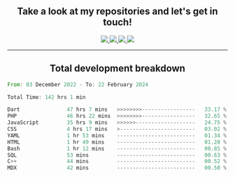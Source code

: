 <h2 align="center">
  Take a look at my repositories and let's get in touch!
</h2>
<p align="center">
  <a href="https://www.instagram.com/rayhanarkan?igsh=MXM3dHhmMTZ3ZWVsaA==">
    <img src="https://img.icons8.com/material-outlined/30/689d6a/instagram.png"/>
  </a>
  <a href="https://www.linkedin.com/in/rayhanarkan/">
    <img src="https://img.icons8.com/material-outlined/30/689d6a/linkedin.png"/>
  </a>
  <a href="">
    <img src="https://img.icons8.com/material-outlined/30/689d6a/geography.png"/>
  </a>
  <a href="mailto:rayhanarkan30@gmail.com">
    <img src="https://img.icons8.com/material-outlined/30/689d6a/email.png"/>
  </a>
</p>

---

<h2 align="center">Total development breakdown</h2>

<p align="center">
<!--START_SECTION:waka-->

```rust
From: 03 December 2022 - To: 22 February 2024

Total Time: 142 hrs 1 min

Dart               47 hrs 7 mins   >>>>>>>>-----------------   33.17 %
PHP                46 hrs 22 mins  >>>>>>>>-----------------   32.65 %
JavaScript         35 hrs 9 mins   >>>>>>-------------------   24.75 %
CSS                4 hrs 17 mins   >------------------------   03.02 %
YAML               1 hr 53 mins    -------------------------   01.34 %
HTML               1 hr 49 mins    -------------------------   01.28 %
Bash               1 hr 12 mins    -------------------------   00.85 %
SQL                53 mins         -------------------------   00.63 %
C++                44 mins         -------------------------   00.52 %
MDX                42 mins         -------------------------   00.50 %
```

<!--END_SECTION:waka-->
</p>
